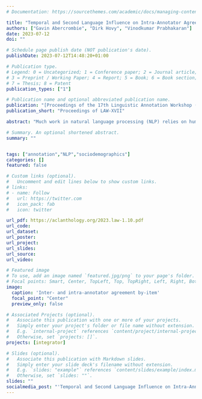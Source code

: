 ```yaml
---
# Documentation: https://sourcethemes.com/academic/docs/managing-content/

title: "Temporal and Second Language Influence on Intra-Annotator Agreement and Stability in Hate Speech Labelling"
authors: ["Gavin Abercrombie", "Dirk Hovy", "Vinodkumar Prabhakaran"]
date: 2023-07-12
doi: ""

# Schedule page publish date (NOT publication's date).
publishDate: 2023-07-12T14:48:20+01:00

# Publication type.
# Legend: 0 = Uncategorized; 1 = Conference paper; 2 = Journal article;
# 3 = Preprint / Working Paper; 4 = Report; 5 = Book; 6 = Book section;
# 7 = Thesis; 8 = Patent
publication_types: ["1"]

# Publication name and optional abbreviated publication name.
publication: "[Proceedings of the 17th Linguistic Annotation Workshop (LAW-XVII)](https://aclanthology.org/2023.law-1.10/)"
publication_short: "Proceedings of LAW-XVII"

abstract: "Much work in natural language processing (NLP) relies on human annotation. The majority of this implicitly assumes that annotator’s labels are temporally stable, although the reality is that human judgements are rarely consistent over time. As a subjective annotation task, hate speech labels depend on annotator’s emotional and moral reactions to the language used to convey the message. Studies in Cognitive Science reveal a ‘foreign language effect’, whereby people take differing moral positions and perceive offensive phrases to be weaker in their second languages. Does this affect annotations as well? We conduct an experiment to investigate the impacts of (1) time and (2) different language conditions (English and German) on measurements of intra-annotator agreement in a hate speech labelling task. While we do not observe the expected lower stability in the different language condition, we find that overall agreement is significantly lower than is implicitly assumed in annotation tasks, which has important implications for dataset reproducibility in NLP."

# Summary. An optional shortened abstract.
summary: ""


tags: ["annotation","NLP","sociodemographics"]
categories: []
featured: false

# Custom links (optional).
#   Uncomment and edit lines below to show custom links.
# links:
# - name: Follow
#   url: https://twitter.com
#   icon_pack: fab
#   icon: twitter

url_pdf: https://aclanthology.org/2023.law-1.10.pdf
url_code:
url_dataset:
url_poster:
url_project:
url_slides:
url_source:
url_video:

# Featured image
# To use, add an image named `featured.jpg/png` to your page's folder.
# Focal points: Smart, Center, TopLeft, Top, TopRight, Left, Right, BottomLeft, Bottom, BottomRight.
image:
  caption: 'Inter- and intra-annotator agreement by-item'
  focal_point: "Center"
  preview_only: false

# Associated Projects (optional).
#   Associate this publication with one or more of your projects.
#   Simply enter your project's folder or file name without extension.
#   E.g. `internal-project` references `content/project/internal-project/index.md`.
#   Otherwise, set `projects: []`.
projects: [integrator]

# Slides (optional).
#   Associate this publication with Markdown slides.
#   Simply enter your slide deck's filename without extension.
#   E.g. `slides: "example"` references `content/slides/example/index.md`.
#   Otherwise, set `slides: ""`.
slides: ""
socialmedia_post: "'Temporal and Second Language Influence on Intra-Annotator Agreement and Stability in Hate Speech Labelling' Abercrombie, {@dirk}, & Prabhakaran (2023). NLP models: inclusive or not? #Inclusion"
---
```

